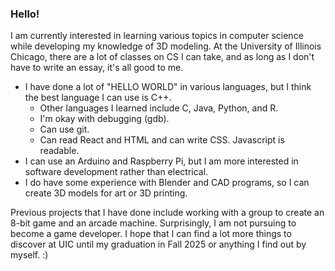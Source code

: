 ### Hello!
I am currently interested in learning various topics in computer science while developing my knowledge of 3D modeling. At the University of Illinois Chicago, there are a lot of classes on CS I can take, and as long as I don't have to write an essay, it's all good to me.

- I have done a lot of "HELLO WORLD" in various languages, but I think the best language I can use is C++.
  - Other languages I learned include C, Java, Python, and R.
  - I'm okay with debugging (gdb).
  - Can use git.
  - Can read React and HTML and can write CSS. Javascript is readable.
- I can use an Arduino and Raspberry Pi, but I am more interested in software development rather than electrical.
- I do have some experience with Blender and CAD programs, so I can create 3D models for art or 3D printing.

Previous projects that I have done include working with a group to create an 8-bit game and an arcade machine. Surprisingly, I am not pursuing to become a game developer.
I hope that I can find a lot more things to discover at UIC until my graduation in Fall 2025 or anything I find out by myself. :)
